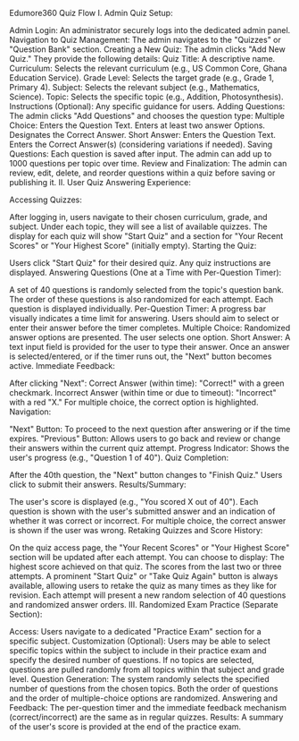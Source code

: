 Edumore360 Quiz Flow
I. Admin Quiz Setup:

Admin Login: An administrator securely logs into the dedicated admin panel.
Navigation to Quiz Management: The admin navigates to the "Quizzes" or "Question Bank" section.
Creating a New Quiz:
The admin clicks "Add New Quiz."
They provide the following details:
Quiz Title: A descriptive name.
Curriculum: Selects the relevant curriculum (e.g., US Common Core, Ghana Education Service).
Grade Level: Selects the target grade (e.g., Grade 1, Primary 4).
Subject: Selects the relevant subject (e.g., Mathematics, Science).
Topic: Selects the specific topic (e.g., Addition, Photosynthesis).
Instructions (Optional): Any specific guidance for users.
Adding Questions:
The admin clicks "Add Questions" and chooses the question type:
Multiple Choice:
Enters the Question Text.
Enters at least two answer Options.
Designates the Correct Answer.
Short Answer:
Enters the Question Text.
Enters the Correct Answer(s) (considering variations if needed).
Saving Questions: Each question is saved after input. The admin can add up to 1000 questions per topic over time.
Review and Finalization: The admin can review, edit, delete, and reorder questions within a quiz before saving or publishing it.
II. User Quiz Answering Experience:

Accessing Quizzes:

After logging in, users navigate to their chosen curriculum, grade, and subject.
Under each topic, they will see a list of available quizzes. The display for each quiz will show "Start Quiz" and a section for "Your Recent Scores" or "Your Highest Score" (initially empty).
Starting the Quiz:

Users click "Start Quiz" for their desired quiz.
Any quiz instructions are displayed.
Answering Questions (One at a Time with Per-Question Timer):

A set of 40 questions is randomly selected from the topic's question bank. The order of these questions is also randomized for each attempt.
Each question is displayed individually.
Per-Question Timer: A progress bar visually indicates a time limit for answering. Users should aim to select or enter their answer before the timer completes.
Multiple Choice: Randomized answer options are presented. The user selects one option.
Short Answer: A text input field is provided for the user to type their answer.
Once an answer is selected/entered, or if the timer runs out, the "Next" button becomes active.
Immediate Feedback:

After clicking "Next":
Correct Answer (within time): "Correct!" with a green checkmark.
Incorrect Answer (within time or due to timeout): "Incorrect" with a red "X." For multiple choice, the correct option is highlighted.
Navigation:

"Next" Button: To proceed to the next question after answering or if the time expires.
"Previous" Button: Allows users to go back and review or change their answers within the current quiz attempt.
Progress Indicator: Shows the user's progress (e.g., "Question 1 of 40").
Quiz Completion:

After the 40th question, the "Next" button changes to "Finish Quiz."
Users click to submit their answers.
Results/Summary:

The user's score is displayed (e.g., "You scored X out of 40").
Each question is shown with the user's submitted answer and an indication of whether it was correct or incorrect. For multiple choice, the correct answer is shown if the user was wrong.
Retaking Quizzes and Score History:

On the quiz access page, the "Your Recent Scores" or "Your Highest Score" section will be updated after each attempt. You can choose to display:
The highest score achieved on that quiz.
The scores from the last two or three attempts.
A prominent "Start Quiz" or "Take Quiz Again" button is always available, allowing users to retake the quiz as many times as they like for revision. Each attempt will present a new random selection of 40 questions and randomized answer orders.
III. Randomized Exam Practice (Separate Section):

Access: Users navigate to a dedicated "Practice Exam" section for a specific subject.
Customization (Optional): Users may be able to select specific topics within the subject to include in their practice exam and specify the desired number of questions. If no topics are selected, questions are pulled randomly from all topics within that subject and grade level.
Question Generation: The system randomly selects the specified number of questions from the chosen topics. Both the order of questions and the order of multiple-choice options are randomized.
Answering and Feedback: The per-question timer and the immediate feedback mechanism (correct/incorrect) are the same as in regular quizzes.
Results: A summary of the user's score is provided at the end of the practice exam.